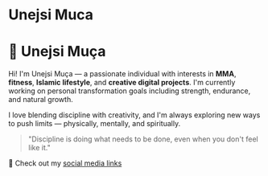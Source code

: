 # Unejsi Muca

# 👤 Unejsi Muça

Hi! I'm Unejsi Muça — a passionate individual with interests in **MMA**, **fitness**, **Islamic lifestyle**, and **creative digital projects**. I'm currently working on personal transformation goals including strength, endurance, and natural growth.

I love blending discipline with creativity, and I'm always exploring new ways to push limits — physically, mentally, and spiritually.

> "Discipline is doing what needs to be done, even when you don't feel like it."

🔗 Check out my [social media links](./socials.md)

